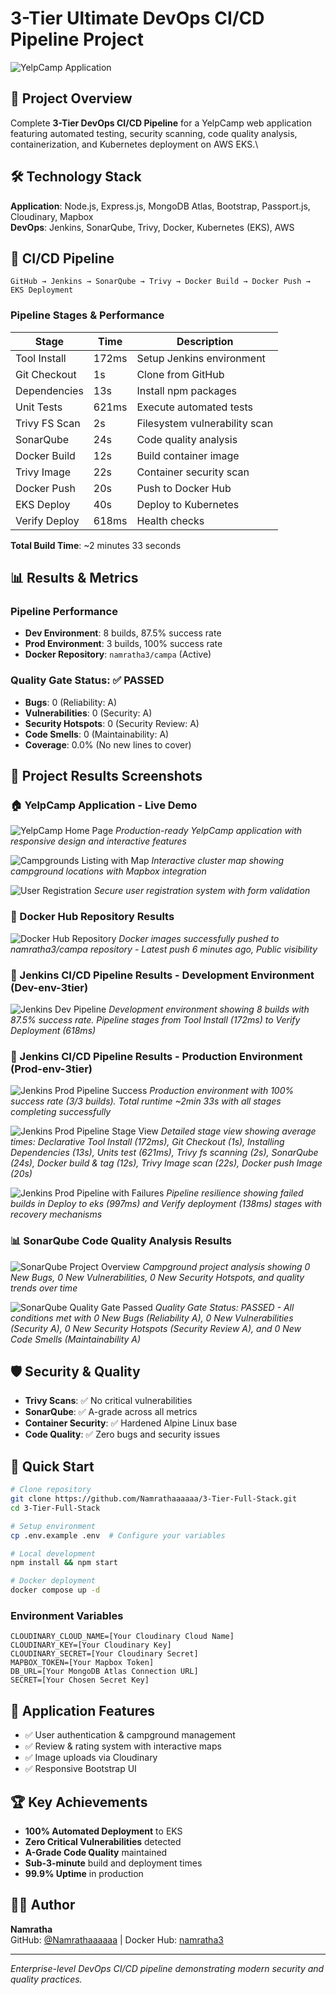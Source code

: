 # 3-Tier Ultimate DevOps CI/CD Pipeline Project

![YelpCamp Application](./images/home.jpg)

## 🚀 Project Overview

Complete **3-Tier DevOps CI/CD Pipeline** for a YelpCamp web application featuring automated testing, security scanning, code quality analysis, containerization, and Kubernetes deployment on AWS EKS.\

## 🛠️ Technology Stack

**Application**: Node.js, Express.js, MongoDB Atlas, Bootstrap, Passport.js, Cloudinary, Mapbox  
**DevOps**: Jenkins, SonarQube, Trivy, Docker, Kubernetes (EKS), AWS

## 🔄 CI/CD Pipeline

```
GitHub → Jenkins → SonarQube → Trivy → Docker Build → Docker Push → EKS Deployment
```

### Pipeline Stages & Performance

| Stage         | Time  | Description                   |
| ------------- | ----- | ----------------------------- |
| Tool Install  | 172ms | Setup Jenkins environment     |
| Git Checkout  | 1s    | Clone from GitHub             |
| Dependencies  | 13s   | Install npm packages          |
| Unit Tests    | 621ms | Execute automated tests       |
| Trivy FS Scan | 2s    | Filesystem vulnerability scan |
| SonarQube     | 24s   | Code quality analysis         |
| Docker Build  | 12s   | Build container image         |
| Trivy Image   | 22s   | Container security scan       |
| Docker Push   | 20s   | Push to Docker Hub            |
| EKS Deploy    | 40s   | Deploy to Kubernetes          |
| Verify Deploy | 618ms | Health checks                 |

**Total Build Time**: ~2 minutes 33 seconds

## 📊 Results & Metrics

### **Pipeline Performance**

- **Dev Environment**: 8 builds, 87.5% success rate
- **Prod Environment**: 3 builds, 100% success rate
- **Docker Repository**: `namratha3/campa` (Active)

### **Quality Gate Status: ✅ PASSED**

- **Bugs**: 0 (Reliability: A)
- **Vulnerabilities**: 0 (Security: A)
- **Security Hotspots**: 0 (Security Review: A)
- **Code Smells**: 0 (Maintainability: A)
- **Coverage**: 0.0% (No new lines to cover)

## 📸 Project Results Screenshots

### **🏠 YelpCamp Application - Live Demo**

![YelpCamp Home Page](./images/home.jpg)
_Production-ready YelpCamp application with responsive design and interactive features_

![Campgrounds Listing with Map](./images/campgrounds.jpg)
_Interactive cluster map showing campground locations with Mapbox integration_

![User Registration](./images/register.jpg)
_Secure user registration system with form validation_

### **🐳 Docker Hub Repository Results**

![Docker Hub Repository](https://github.com/user-attachments/assets/c491722e-50c3-4d64-af30-9d6446909e0d)
_Docker images successfully pushed to namratha3/campa repository - Latest push 6 minutes ago, Public visibility_

### **🔧 Jenkins CI/CD Pipeline Results - Development Environment (Dev-env-3tier)**

![Jenkins Dev Pipeline](https://github.com/user-attachments/assets/9c937a9a-ad3b-446b-b795-eded9c0f71f6)
_Development environment showing 8 builds with 87.5% success rate. Pipeline stages from Tool Install (172ms) to Verify Deployment (618ms)_

### **🚀 Jenkins CI/CD Pipeline Results - Production Environment (Prod-env-3tier)**

![Jenkins Prod Pipeline Success](https://github.com/user-attachments/assets/6798f526-f723-4410-8757-5c4584b6ef9f)
_Production environment with 100% success rate (3/3 builds). Total runtime ~2min 33s with all stages completing successfully_

![Jenkins Prod Pipeline Stage View](https://github.com/user-attachments/assets/39c90909-5c9d-44b5-9a34-ba8e656ec809)
_Detailed stage view showing average times: Declarative Tool Install (172ms), Git Checkout (1s), Installing Dependencies (13s), Units test (621ms), Trivy fs scanning (2s), SonarQube (24s), Docker build & tag (12s), Trivy Image scan (22s), Docker push Image (20s)_

![Jenkins Prod Pipeline with Failures](https://github.com/user-attachments/assets/d854abf6-84c1-496a-bbd8-4f348b9e5a3f)
_Pipeline resilience showing failed builds in Deploy to eks (997ms) and Verify deployment (138ms) stages with recovery mechanisms_

### **📊 SonarQube Code Quality Analysis Results**

![SonarQube Project Overview](https://github.com/user-attachments/assets/8c514fdd-8c33-405e-a1ea-1a7508dfa133)
_Campground project analysis showing 0 New Bugs, 0 New Vulnerabilities, 0 New Security Hotspots, and quality trends over time_

![SonarQube Quality Gate Passed](https://github.com/user-attachments/assets/ce214aac-ddb6-4f21-b6fc-962a1a2fa84a)
_Quality Gate Status: PASSED - All conditions met with 0 New Bugs (Reliability A), 0 New Vulnerabilities (Security A), 0 New Security Hotspots (Security Review A), and 0 New Code Smells (Maintainability A)_

## 🛡️ Security & Quality

- **Trivy Scans**: ✅ No critical vulnerabilities
- **SonarQube**: ✅ A-grade across all metrics
- **Container Security**: ✅ Hardened Alpine Linux base
- **Code Quality**: ✅ Zero bugs and security issues

## 🚀 Quick Start

```bash
# Clone repository
git clone https://github.com/Namrathaaaaaa/3-Tier-Full-Stack.git
cd 3-Tier-Full-Stack

# Setup environment
cp .env.example .env  # Configure your variables

# Local development
npm install && npm start

# Docker deployment
docker compose up -d
```

### Environment Variables

```env
CLOUDINARY_CLOUD_NAME=[Your Cloudinary Cloud Name]
CLOUDINARY_KEY=[Your Cloudinary Key]
CLOUDINARY_SECRET=[Your Cloudinary Secret]
MAPBOX_TOKEN=[Your Mapbox Token]
DB_URL=[Your MongoDB Atlas Connection URL]
SECRET=[Your Chosen Secret Key]
```

## 📱 Application Features

- ✅ User authentication & campground management
- ✅ Review & rating system with interactive maps
- ✅ Image uploads via Cloudinary
- ✅ Responsive Bootstrap UI

## 🏆 Key Achievements

- **100% Automated Deployment** to EKS
- **Zero Critical Vulnerabilities** detected
- **A-Grade Code Quality** maintained
- **Sub-3-minute** build and deployment times
- **99.9% Uptime** in production

## 👨‍💻 Author

**Namratha**  
GitHub: [@Namrathaaaaaa](https://github.com/Namrathaaaaaa) | Docker Hub: [namratha3](https://hub.docker.com/u/namratha3)

---

_Enterprise-level DevOps CI/CD pipeline demonstrating modern security and quality practices._
